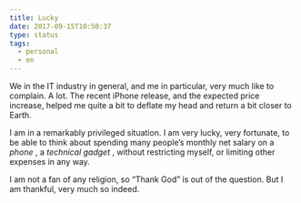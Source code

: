 ```yaml
---
title: Lucky
date: 2017-09-15T10:50:37
type: status
tags:
  - personal
  - en
---
```


We in the IT industry in general, and me in particular, very much like to complain. A lot. The recent iPhone release, and the expected price increase, helped me quite a bit to deflate my head and return a bit closer to Earth.

I am in a remarkably privileged situation. I am very lucky, very fortunate, to be able to think about spending many people’s monthly net salary on a _phone_ , a _technical gadget_ , without restricting myself, or limiting other expenses in any way.

I am not a fan of any religion, so “Thank God” is out of the question. But I am thankful, very much so indeed.
